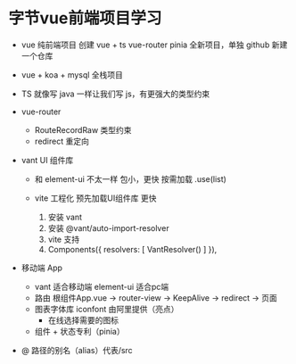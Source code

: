 # 字节vue前端项目学习

- vue 纯前端项目
    创建 vue + ts  vue-router pinia
    全新项目，单独 github 新建一个仓库
- vue + koa + mysql 全栈项目

- TS 就像写 java 一样让我们写 js，有更强大的类型约束

- vue-router
  - RouteRecordRaw 类型约束
  - redirect 重定向  

- vant UI 组件库
  - 和 element-ui 不太一样 包小，更快
    按需加载 .use(list) 

  - vite 工程化
    预先加载UI组件库 更快
    1. 安装 vant
    2. 安装 @vant/auto-import-resolver
    3. vite 支持
    4. Components({
      resolvers: [
        VantResolver()
      ]
    }),

- 移动端 App 
  - vant 适合移动端 element-ui 适合pc端
  - 路由 根组件App.vue -> router-view -> KeepAlive -> redirect -> 页面
  - 图表字体库 iconfont 由阿里提供（亮点）
    - 在线选择需要的图标
  - 组件 + 状态专利（pinia）

- @ 路径的别名（alias）代表/src


